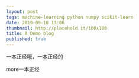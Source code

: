 ```yaml
---
layout: post
tags: machine-learning python numpy scikit-learn
date: 2019-09-18 13:06
thumbnail: http://placehold.it/100x100
title: A Demo blog
published: true
---
```


一本正经哦，一本正经的

<!--more-->

more一本正经